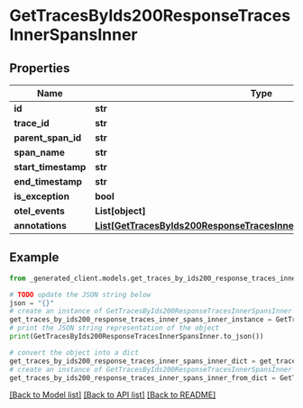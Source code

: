 # GetTracesByIds200ResponseTracesInnerSpansInner


## Properties

Name | Type | Description | Notes
------------ | ------------- | ------------- | -------------
**id** | **str** |  | 
**trace_id** | **str** |  | 
**parent_span_id** | **str** |  | 
**span_name** | **str** |  | 
**start_timestamp** | **str** |  | 
**end_timestamp** | **str** |  | 
**is_exception** | **bool** |  | 
**otel_events** | **List[object]** |  | 
**annotations** | [**List[GetTracesByIds200ResponseTracesInnerSpansInnerAnnotationsInner]**](GetTracesByIds200ResponseTracesInnerSpansInnerAnnotationsInner.md) |  | [optional] 

## Example

```python
from _generated_client.models.get_traces_by_ids200_response_traces_inner_spans_inner import GetTracesByIds200ResponseTracesInnerSpansInner

# TODO update the JSON string below
json = "{}"
# create an instance of GetTracesByIds200ResponseTracesInnerSpansInner from a JSON string
get_traces_by_ids200_response_traces_inner_spans_inner_instance = GetTracesByIds200ResponseTracesInnerSpansInner.from_json(json)
# print the JSON string representation of the object
print(GetTracesByIds200ResponseTracesInnerSpansInner.to_json())

# convert the object into a dict
get_traces_by_ids200_response_traces_inner_spans_inner_dict = get_traces_by_ids200_response_traces_inner_spans_inner_instance.to_dict()
# create an instance of GetTracesByIds200ResponseTracesInnerSpansInner from a dict
get_traces_by_ids200_response_traces_inner_spans_inner_from_dict = GetTracesByIds200ResponseTracesInnerSpansInner.from_dict(get_traces_by_ids200_response_traces_inner_spans_inner_dict)
```
[[Back to Model list]](../README.md#documentation-for-models) [[Back to API list]](../README.md#documentation-for-api-endpoints) [[Back to README]](../README.md)



